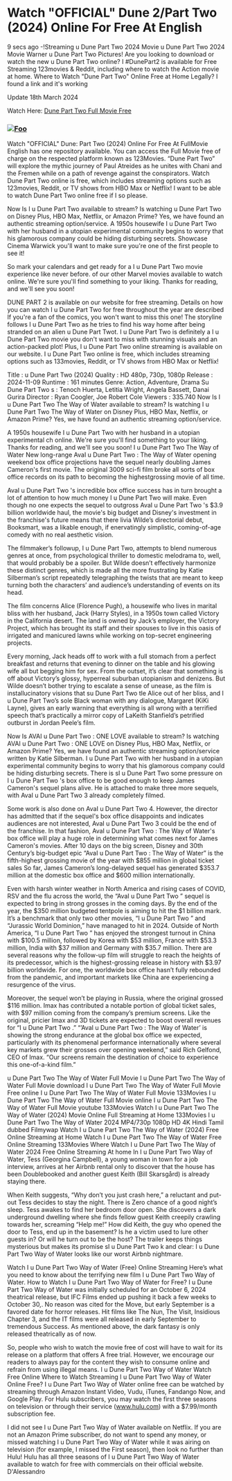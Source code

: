 # Watch "OFFICIAL" Dune 2/Part Two (2024) Online For Free At English

9 secs ago -!Streaming u Dune Part Two 2024 Movie u Dune Part Two 2024 Movie Warner u Dune Part Two Pictures! Are you looking to download or watch the new u Dune Part Two online? I #DunePart2 is available for Free Streaming 123movies & Reddit, including where to watch the Action movie at home. Where to Watch "Dune Part Two" Online Free at Home Legally? I found a link and it's working
 
Update 18th March 2024

Watch Here: <a href="https://freeair.pro/en/movie/693134/dune-part-two.html" rel="nofollow">Dune Part Two Full Movie Free</a>

### <a href="https://freeair.pro/en/movie/693134/dune-part-two.html" rel="nofollow"><img src="https://blogger.googleusercontent.com/img/b/R29vZ2xl/AVvXsEhS7dEkTOBe_4lbFYlI7usdALb-UwMy9vcpapp2hF3S4YfIXxr26qpxX9fZIOB1gxVxrlj9GW8iMMgb25Kuo5MDJzPgWkOy9yumhUy1yQAOMvFcEOZeAH27rs2o8IuR8mxJP2DGttAM8E7BUs9jLwqJqiBk_LTH42gRDa6-SrW8mA9wpICSMicgUOXHLF22/w640-h362/dune%202.JPG" alt="Foo" style="max-width: 100%;"></a>

Watch "OFFICIAL" Dune: Part Two (2024) Online For Free At FullMovie English has one repository available. You can access the Full Movie free of charge on the respected platform known as 123Movies. “Dune Part Two” will explore the mythic journey of Paul Atreides as he unites with Chani and the Fremen while on a path of revenge against the conspirators. Watch Dune Part Two online is free, which includes streaming options such as 123movies, Reddit, or TV shows from HBO Max or Netflix! I want to be able to watch Dune Part Two online free if I so please.
 
Now Is I u Dune Part Two available to stream? Is watching u Dune Part Two on Disney Plus, HBO Max, Netflix, or Amazon Prime? Yes, we have found an authentic streaming option/service. A 1950s housewife I u Dune Part Two with her husband in a utopian experimental community begins to worry that his glamorous company could be hiding disturbing secrets. Showcase Cinema Warwick you'll want to make sure you're one of the first people to see it! 

So mark your calendars and get ready for a I u Dune Part Two movie experience like never before. of our other Marvel movies available to watch online. We're sure you'll find something to your liking. Thanks for reading, and we'll see you soon!
 
DUNE PART 2 is available on our website for free streaming. Details on how you can watch I u Dune Part Two for free throughout the year are described If you're a fan of the comics, you won't want to miss this one! The storyline follows I u Dune Part Two as he tries to find his way home after being stranded on an alien u Dune Part Twot. I u Dune Part Two is definitely a I u Dune Part Two movie you don't want to miss with stunning visuals and an action-packed plot! Plus, I u Dune Part Two online streaming is available on our website. I u Dune Part Two online is free, which includes streaming options such as 133movies, Reddit, or TV shows from HBO Max or Netflix! 

Title : u Dune Part Two (2024) Quality : HD 480p, 730p, 1080p Release : 2024-11-09 Runtime : 161 minutes Genre: Action, Adventure, Drama Su Dune Part Two s : Tenoch Huerta, Letitia Wright, Angela Bassett, Danai Gurira Director : Ryan Coogler, Joe Robert Cole Viewers : 335.740 Now Is I u Dune Part Two The Way of Water available to stream? Is watching I u Dune Part Two The Way of Water on Disney Plus, HBO Max, Netflix, or Amazon Prime? Yes, we have found an authentic streaming option/service.
 
A 1950s housewife I u Dune Part Two with her husband in a utopian experimental ch online. We're sure you'll find something to your liking. Thanks for reading, and we'll see you soon! I u Dune Part Two The Way of Water New long-range AvaI u Dune Part Two : The Way of Water opening weekend box office projections have the sequel nearly doubling James Cameron's first movie. The original 3009 sci-fi film broke all sorts of box office records on its path to becoming the highestgrossing movie of all time.
 
AvaI u Dune Part Two 's incredible box office success has in turn brought a lot of attention to how much money I u Dune Part Two will make. Even though no one expects the sequel to outgross AvaI u Dune Part Two 's $3.9 billion worldwide haul, the movie's big budget and Disney's investment in the franchise's future means that there livia Wilde’s directorial debut, Booksmart, was a likable enough, if enervatingly simplistic, coming-of-age comedy with no real aesthetic vision.
 
The filmmaker’s followup, I u Dune Part Two, attempts to blend numerous genres at once, from psychological thriller to domestic melodrama to, well, that would probably be a spoiler. But Wilde doesn’t effectively harmonize these distinct genres, which is made all the more frustrating by Katie Silberman’s script repeatedly telegraphing the twists that are meant to keep turning both the characters’ and audience’s understanding of events on its head. 

The film concerns Alice (Florence Pugh), a housewife who lives in marital bliss with her husband, Jack (Harry Styles), in a 1950s town called Victory in the California desert. The land is owned by Jack’s employer, the Victory Project, which has brought its staff and their spouses to live in this oasis of irrigated and manicured lawns while working on top-secret engineering projects.
 
Every morning, Jack heads off to work with a full stomach from a perfect breakfast and returns that evening to dinner on the table and his glowing wife all but begging him for sex. From the outset, it’s clear that something is off about Victory’s glossy, hyperreal suburban utopianism and denizens. But Wilde doesn’t bother trying to escalate a sense of unease, as the film is installucinatory visions that su Dune Part Two tle Alice out of her bliss, and I u Dune Part Two’s sole Black woman with any dialogue, Margaret (KiKi Layne), gives an early warning that everything is all wrong with a terrified speech that’s practically a mirror copy of LaKeith Stanfield’s petrified outburst in Jordan Peele’s film. 

Now Is AVAI u Dune Part Two : ONE LOVE available to stream? Is watching AVAI u Dune Part Two : ONE LOVE on Disney Plus, HBO Max, Netflix, or Amazon Prime? Yes, we have found an authentic streaming option/service written by Katie Silberman. I u Dune Part Two with her husband in a utopian experimental community begins to worry that his glamorous company could be hiding disturbing secrets. There is sI u Dune Part Two some pressure on I u Dune Part Two 's box office to be good enough to keep James Cameron's sequel plans alive. He is attached to make three more sequels, with AvaI u Dune Part Two 3 already completely filmed.
 
Some work is also done on AvaI u Dune Part Two 4. However, the director has admitted that if the sequel's box office disappoints and indicates audiences are not interested, AvaI u Dune Part Two 3 could be the end of the franchise. In that fashion, AvaI u Dune Part Two : The Way of Water's box office will play a huge role in determining what comes next for James Cameron's movies. After 10 days on the big screen, Disney and 30th Century’s big-budget epic “AvaI u Dune Part Two : The Way of Water” is the fifth-highest grossing movie of the year with $855 million in global ticket sales So far, James Cameron’s long-delayed sequel has generated $353.7 million at the domestic box office and $600 million internationally.
 
Even with harsh winter weather in North America and rising cases of COVID, RSV and the flu across the world, the “AvaI u Dune Part Two ” sequel is expected to bring in strong grosses in the coming days. By the end of the year, the $350 million budgeted tentpole is aiming to hit the $1 billion mark. It’s a benchmark that only two other movies, “I u Dune Part Two ” and “Jurassic World Dominion,” have managed to hit in 2024. Outside of North America, “I u Dune Part Two ” has enjoyed the strongest turnout in China with $100.5 million, followed by Korea with $53 million, France with $53.3 million, India with $37 million and Germany with $35.7 million. There are several reasons why the follow-up film will struggle to reach the heights of its predecessor, which is the highest-grossing release in history with $3.97 billion worldwide. For one, the worldwide box office hasn’t fully rebounded from the pandemic, and important markets like China are experiencing a resurgence of the virus. 

Moreover, the sequel won’t be playing in Russia, where the original grossed $116 million. Imax has contributed a notable portion of global ticket sales, with $97 million coming from the company’s premium screens. Like the original, pricier Imax and 3D tickets are expected to boost overall revenues for “I u Dune Part Two .” “’AvaI u Dune Part Two : The Way of Water’ is showing the strong endurance at the global box office we expected, particularly with its phenomenal performance internationally where several key markets grew their grosses over opening weekend,” said Rich Gelfond, CEO of Imax. “Our screens remain the destination of choice to experience this one-of-a-kind film.” 

u Dune Part Two The Way of Water Full Movie I u Dune Part Two The Way of Water Full Movie download I u Dune Part Two The Way of Water Full Movie Free online I u Dune Part Two The Way of Water Full Movie 133Movies I u Dune Part Two The Way of Water Full Movie online I u Dune Part Two The Way of Water Full Movie youtube 133Movies Watch I u Dune Part Two The Way of Water (2024) Movie Online Full Streaming at Home 133Movies I u Dune Part Two The Way of Water 2024 MP4/730p 1080p HD 4K Hindi Tamil dubbed Filmywap Watch I u Dune Part Two The Way of Water (2024) Free Online Streaming at Home Watch I u Dune Part Two The Way of Water Free Online Streaming 133Movies Where Watch I u Dune Part Two The Way of Water 2024 Free Online Streaming At home In I u Dune Part Two Way of Water, Tess (Georgina Campbell), a young woman in town for a job interview, arrives at her Airbnb rental only to discover that the house has been Doublebooked and another guest Keith (Bill Skarsgård) is already staying there. 

When Keith suggests, “Why don’t you just crash here,” a reluctant and put-out Tess decides to stay the night. There is Zero chance of a good night’s sleep. Tess awakes to find her bedroom door open. She discovers a dark underground dwelling where she finds fellow guest Keith creepily crawling towards her, screaming “Help me!” How did Keith, the guy who opened the door to Tess, end up in the basement? Is he a victim used to lure other guests in? Or will he turn out to be the host? The trailer keeps things mysterious but makes its promise sI u Dune Part Two k and clear: I u Dune Part Two Way of Water looks like our worst Airbnb nightmare. 

Watch I u Dune Part Two Way of Water (Free) Online Streaming Here’s what you need to know about the terrifying new film I u Dune Part Two Way of Water. How to Watch I u Dune Part Two Way of Water for Free? I u Dune Part Two Way of Water was initially scheduled for an October 6, 2024 theatrical release, but IFC Films ended up pushing it back a few weeks to October 30,. No reason was cited for the Move, but early September is a favored date for horror releases. Hit films like The Nun, The Visit, Insidious Chapter 3, and the IT films were all released in early September to tremendous Success. As mentioned above, the dark fantasy is only released theatrically as of now.
 
So, people who wish to watch the movie free of cost will have to wait for its release on a platform that offers A free trial. However, we encourage our readers to always pay for the content they wish to consume online and refrain from using illegal means. I u Dune Part Two Way of Water Watch Free Online Where to Watch Streaming I u Dune Part Two Way of Water Online Free? I u Dune Part Two Way of Water online free can be watched by streaming through Amazon Instant Video, Vudu, iTunes, Fandango Now, and Google Play. For Hulu subscribers, you may watch the first three seasons on television or through their service (www.hulu.com) with a $7.99/month subscription fee. 

I did not see I u Dune Part Two Way of Water available on Netflix. If you are not an Amazon Prime subscriber, do not want to spend any money, or missed watching I u Dune Part Two Way of Water while it was airing on television (for example, I missed the First season), then look no further than Hulu! Hulu has all three seasons of I u Dune Part Two Way of Water available to watch for free with commercials on their official website. D'Alessandro
